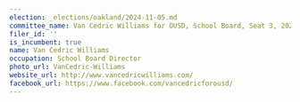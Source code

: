 ```yaml
---
election: _elections/oakland/2024-11-05.md
committee_name: Van Cedric Williams for OUSD, School Board, Seat 3, 2024
filer_id: ''
is_incumbent: true
name: Van Cedric Williams
occupation: School Board Director
photo_url: VanCedric-Williams
website_url: http://www.vancedricwilliams.com/
facebook_url: https://www.facebook.com/vancedricforousd/
---
```

